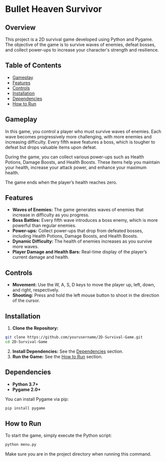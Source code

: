 # Bullet Heaven Survivor

## Overview
This project is a 2D survival game developed using Python and Pygame. The objective of the game is to survive waves of enemies, defeat bosses, and collect power-ups to increase your character's strength and resilience.

## Table of Contents
- [Gameplay](#Gameplay)
- [Features](#Features)
- [Controls](#Controls)
- [Installation](#Installation)
- [Dependencies](#Dependencies)
- [How to Run](#How-to-Run)

## Gameplay
In this game, you control a player who must survive waves of enemies. Each wave becomes progressively more challenging, with more enemies and increasing difficulty. Every fifth wave features a boss, which is tougher to defeat but drops valuable items upon defeat.

During the game, you can collect various power-ups such as Health Potions, Damage Boosts, and Health Boosts. These items help you maintain your health, increase your attack power, and enhance your maximum health.

The game ends when the player’s health reaches zero.

## Features
- **Waves of Enemies:** The game generates waves of enemies that increase in difficulty as you progress.
- **Boss Battles:** Every fifth wave introduces a boss enemy, which is more powerful than regular enemies.
- **Power-ups:** Collect power-ups that drop from defeated bosses, including Health Potions, Damage Boosts, and Health Boosts.
- **Dynamic Difficulty:** The health of enemies increases as you survive more waves.
- **Player Damage and Health Bars:** Real-time display of the player’s current damage and health.

## Controls
- **Movement:** Use the W, A, S, D keys to move the player up, left, down, and right, respectively.
- **Shooting:** Press and hold the left mouse button to shoot in the direction of the cursor.

## Installation
1. **Clone the Repository:**
```bash
git clone https://github.com/yourusername/2D-Survival-Game.git
cd 2D-Survival-Game
```
2. **Install Dependencies:** See the [Dependencies](#Dependencies) section.
3. **Run the Game:** See the [How to Run](#How-to-Run) section.

## Dependencies
- **Python 3.7+**
- **Pygame 2.0+**

You can install Pygame via pip:
```bash
pip install pygame
```

## How to Run
To start the game, simply execute the Python script:
```bash
python menu.py
```
Make sure you are in the project directory when running this command.